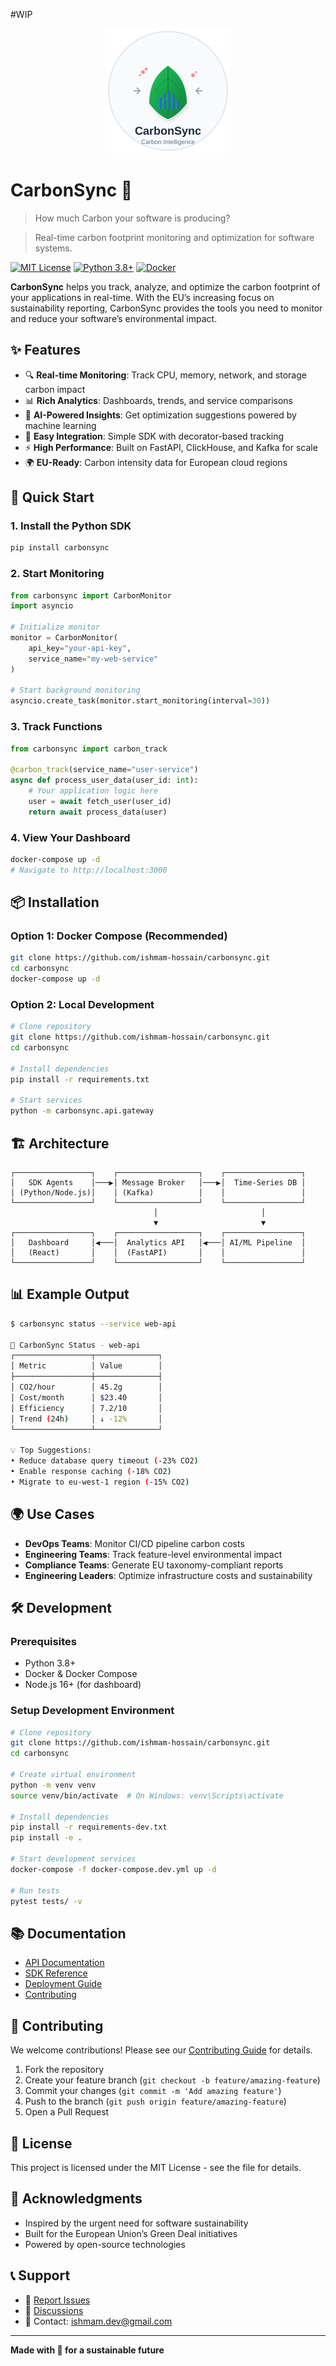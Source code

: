 #WIP

<div align="center">
  <img src="assets/logo.svg" width="200" height="200" alt="My Project Logo">
</div>

# CarbonSync 🌱

> How much Carbon your software is producing?

> Real-time carbon footprint monitoring and optimization for software systems.

[![MIT License](https://img.shields.io/badge/License-MIT-green.svg)](https://choosealicense.com/licenses/mit/)
[![Python 3.8+](https://img.shields.io/badge/python-3.8+-blue.svg)](https://www.python.org/downloads/release/python-380/)
[![Docker](https://img.shields.io/badge/docker-%230db7ed.svg?logo=docker&logoColor=white)](https://www.docker.com/)

**CarbonSync** helps you track, analyze, and optimize the carbon footprint of your applications in real-time. With the EU’s increasing focus on sustainability reporting, CarbonSync provides the tools you need to monitor and reduce your software’s environmental impact.

## ✨ Features

- 🔍 **Real-time Monitoring**: Track CPU, memory, network, and storage carbon impact
- 📊 **Rich Analytics**: Dashboards, trends, and service comparisons
- 🤖 **AI-Powered Insights**: Get optimization suggestions powered by machine learning
- 🔌 **Easy Integration**: Simple SDK with decorator-based tracking
- ⚡ **High Performance**: Built on FastAPI, ClickHouse, and Kafka for scale
- 🌍 **EU-Ready**: Carbon intensity data for European cloud regions

## 🚀 Quick Start

### 1. Install the Python SDK

```bash
pip install carbonsync
```

### 2. Start Monitoring

```python
from carbonsync import CarbonMonitor
import asyncio

# Initialize monitor
monitor = CarbonMonitor(
    api_key="your-api-key",
    service_name="my-web-service"
)

# Start background monitoring
asyncio.create_task(monitor.start_monitoring(interval=30))
```

### 3. Track Functions

```python
from carbonsync import carbon_track

@carbon_track(service_name="user-service")
async def process_user_data(user_id: int):
    # Your application logic here
    user = await fetch_user(user_id)
    return await process_data(user)
```

### 4. View Your Dashboard

```bash
docker-compose up -d
# Navigate to http://localhost:3000
```

## 📦 Installation

### Option 1: Docker Compose (Recommended)

```bash
git clone https://github.com/ishmam-hossain/carbonsync.git
cd carbonsync
docker-compose up -d
```

### Option 2: Local Development

```bash
# Clone repository
git clone https://github.com/ishmam-hossain/carbonsync.git
cd carbonsync

# Install dependencies
pip install -r requirements.txt

# Start services
python -m carbonsync.api.gateway
```

## 🏗️ Architecture

```
┌─────────────────┐    ┌──────────────────┐    ┌─────────────────┐
│   SDK Agents    │───▶│ Message Broker   │───▶│  Time-Series DB │
│ (Python/Node.js)│    │ (Kafka)          │    │                 │
└─────────────────┘    └──────────────────┘    └─────────────────┘
                                │                       │
                                ▼                       ▼
┌─────────────────┐    ┌──────────────────┐    ┌─────────────────┐
│   Dashboard     │◀───│  Analytics API   │◀───│ AI/ML Pipeline  │
│   (React)       │    │  (FastAPI)       │    │                 │
└─────────────────┘    └──────────────────┘    └─────────────────┘
```

## 📊 Example Output

```bash
$ carbonsync status --service web-api

🌱 CarbonSync Status - web-api
┌─────────────────┬──────────────┐
│ Metric          │ Value        │
├─────────────────┼──────────────┤
│ CO2/hour        │ 45.2g        │
│ Cost/month      │ $23.40       │
│ Efficiency      │ 7.2/10       │
│ Trend (24h)     │ ↓ -12%       │
└─────────────────┴──────────────┘

💡 Top Suggestions:
• Reduce database query timeout (-23% CO2)
• Enable response caching (-18% CO2)
• Migrate to eu-west-1 region (-15% CO2)
```

## 🌍 Use Cases

- **DevOps Teams**: Monitor CI/CD pipeline carbon costs
- **Engineering Teams**: Track feature-level environmental impact
- **Compliance Teams**: Generate EU taxonomy-compliant reports
- **Engineering Leaders**: Optimize infrastructure costs and sustainability

## 🛠️ Development

### Prerequisites

- Python 3.8+
- Docker & Docker Compose
- Node.js 16+ (for dashboard)

### Setup Development Environment

```bash
# Clone repository
git clone https://github.com/ishmam-hossain/carbonsync.git
cd carbonsync

# Create virtual environment
python -m venv venv
source venv/bin/activate  # On Windows: venv\Scripts\activate

# Install dependencies
pip install -r requirements-dev.txt
pip install -e .

# Start development services
docker-compose -f docker-compose.dev.yml up -d

# Run tests
pytest tests/ -v
```

## 📚 Documentation

- [API Documentation](docs/api.md)
- [SDK Reference](docs/sdk.md)
- [Deployment Guide](docs/deployment.md)
- [Contributing](CONTRIBUTING.md)

## 🤝 Contributing

We welcome contributions! Please see our [Contributing Guide](CONTRIBUTING.md) for details.

1. Fork the repository
1. Create your feature branch (`git checkout -b feature/amazing-feature`)
1. Commit your changes (`git commit -m 'Add amazing feature'`)
1. Push to the branch (`git push origin feature/amazing-feature`)
1. Open a Pull Request

## 📝 License

This project is licensed under the MIT License - see the <LICENSE> file for details.

## 🙏 Acknowledgments

- Inspired by the urgent need for software sustainability
- Built for the European Union’s Green Deal initiatives
- Powered by open-source technologies

## 📞 Support

- 🐛 [Report Issues](https://github.com/ishmam-hossain/carbonsync/issues)
- 💬 [Discussions](https://github.com/ishmam-hossain/carbonsync/discussions)
- 📧 Contact: ishmam.dev@gmail.com

-----

**Made with 🌱 for a sustainable future**